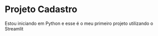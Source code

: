 # Projeto Cadastro

Estou iniciando em Python e esse é o meu primeiro projeto utilizando o Streamlit
